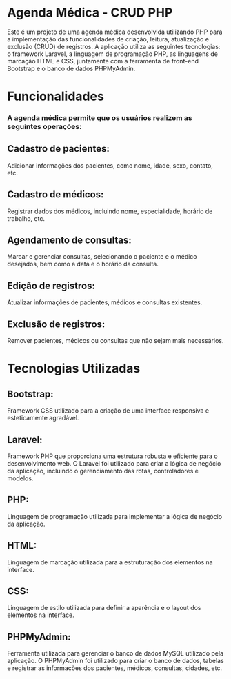 # Agenda Médica - CRUD PHP
Este é um projeto de uma agenda médica desenvolvida utilizando PHP para a implementação das funcionalidades de criação, leitura, atualização e exclusão (CRUD) de registros. A aplicação utiliza as seguintes tecnologias: o framework Laravel, a linguagem de programação PHP, as linguagens de marcação HTML e CSS, juntamente com a ferramenta de front-end Bootstrap e o banco de dados PHPMyAdmin.

# Funcionalidades
  ### A agenda médica permite que os usuários realizem as seguintes operações:
## Cadastro de pacientes: 
Adicionar informações dos pacientes, como nome, idade, sexo, contato, etc.
## Cadastro de médicos: 
Registrar dados dos médicos, incluindo nome, especialidade, horário de trabalho, etc.
## Agendamento de consultas: 
Marcar e gerenciar consultas, selecionando o paciente e o médico desejados, bem como a data e o horário da consulta.
## Edição de registros: 
Atualizar informações de pacientes, médicos e consultas existentes.
## Exclusão de registros: 
Remover pacientes, médicos ou consultas que não sejam mais necessários.

# Tecnologias Utilizadas

## Bootstrap: 
Framework CSS utilizado para a criação de uma interface responsiva e esteticamente agradável.
## Laravel: 
Framework PHP que proporciona uma estrutura robusta e eficiente para o desenvolvimento web. O Laravel foi utilizado para criar a lógica de negócio da aplicação, incluindo o gerenciamento das rotas, controladores e modelos.
## PHP: 
Linguagem de programação utilizada para implementar a lógica de negócio da aplicação.
## HTML: 
Linguagem de marcação utilizada para a estruturação dos elementos na interface.
## CSS: 
Linguagem de estilo utilizada para definir a aparência e o layout dos elementos na interface.
## PHPMyAdmin: 
Ferramenta utilizada para gerenciar o banco de dados MySQL utilizado pela aplicação. O PHPMyAdmin foi utilizado para criar o banco de dados, tabelas e registrar as informações dos pacientes, médicos, consultas, cidades, etc.

